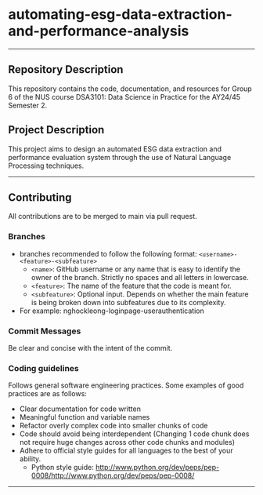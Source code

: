 # automating-esg-data-extraction-and-performance-analysis

---
## Repository Description
This repository contains the code, documentation, and resources for Group 6 of the NUS course DSA3101: Data Science in Practice for the AY24/45 Semester 2.

## Project Description
This project aims to design an automated ESG data extraction and performance evaluation system through the use of Natural Language Processing techniques.

---
## Contributing
All contributions are to be merged to main via pull request.
### Branches
- branches recommended to follow the following format: `<username>-<feature>-<subfeature>`
  - `<name>`: GitHub username or any name that is easy to identify the owner of the branch. Strictly no spaces and all letters in lowercase.
  - `<feature>`: The name of the feature that the code is meant for.
  - `<subfeature>`: Optional input. Depends on whether the main feature is being broken down into subfeatures due to its complexity.
- For example: nghockleong-loginpage-userauthentication

### Commit Messages
Be clear and concise with the intent of the commit.

### Coding guidelines
Follows general software engineering practices. Some examples of good practices are as follows:
- Clear documentation for code written
- Meaningful function and variable names
- Refactor overly complex code into smaller chunks of code
- Code should avoid being interdependent (Changing 1 code chunk does not require huge changes across other code chunks and modules)
- Adhere to official style guides for all languages to the best of your ability.
  - Python style guide: http://www.python.org/dev/peps/pep-0008/http://www.python.org/dev/peps/pep-0008/

---
